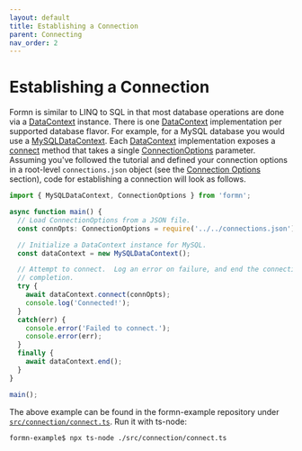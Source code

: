 ```yaml
---
layout: default
title: Establishing a Connection
parent: Connecting
nav_order: 2
---
```


# Establishing a Connection

Formn is similar to LINQ to SQL in that most database operations are done via a
[DataContext](../../api-doc/latest/classes/datacontext.html) instance.  There
is one [DataContext](../../api-doc/latest/classes/datacontext.html)
implementation per supported database flavor.  For example, for a MySQL
database you would use a
[MySQLDataContext](../../api-doc/latest/classes/mysqldatacontext.html).  Each
[DataContext](../../api-doc/latest/classes/datacontext.html) implementation
exposes a [connect](../../api-doc/latest/classes/datacontext.html#connect)
method that takes a single
[ConnectionOptions](../../api-doc/latest/classes/connectionoptions.html)
parameter.  Assuming you've followed the tutorial and defined your connection
options in a root-level `connections.json` object (see the [Connection
Options](./connection-options.html) section), code for establishing a
connection will look as follows.

```typescript
import { MySQLDataContext, ConnectionOptions } from 'formn';

async function main() {
  // Load ConnectionOptions from a JSON file.
  const connOpts: ConnectionOptions = require('../../connections.json');

  // Initialize a DataContext instance for MySQL.
  const dataContext = new MySQLDataContext();

  // Attempt to connect.  Log an error on failure, and end the connection on
  // completion.
  try {
    await dataContext.connect(connOpts);
    console.log('Connected!');
  }
  catch(err) {
    console.error('Failed to connect.');
    console.error(err);
  }
  finally {
    await dataContext.end();
  }
}

main();
```

The above example can be found in the formn-example repository under
[`src/connection/connect.ts`](https://github.com/benbotto/formn-example/blob/1.0.0/src/connection/connect.ts).
Run it with ts-node:

```
formn-example$ npx ts-node ./src/connection/connect.ts
```

